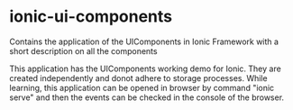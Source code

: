 # ionic-ui-components
Contains the application of the UIComponents in Ionic Framework with a short description on all the components

This application has the UIComponents working demo for Ionic. They are created independently and donot adhere to storage processes.
While learning, this application can be opened in browser by command "ionic serve" and then the events can be checked in the console
of the browser.

